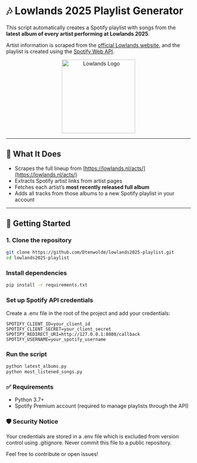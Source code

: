 # 🎶 Lowlands 2025 Playlist Generator

This script automatically creates a Spotify playlist with songs from the **latest album of every artist performing at Lowlands 2025**.

Artist information is scraped from the [official Lowlands website](https://lowlands.nl/acts/), and the playlist is created using the [Spotify Web API](https://developer.spotify.com/documentation/web-api/).

<p align="center">
  <img src="https://lowlands.nl/media/images/LL25_facebook_HeaderEventPage-192.2e16d0ba.fill-1200x628.jpg" alt="Lowlands Logo" width="200"/>
</p>

---

## 🧠 What It Does

- Scrapes the full lineup from [https://lowlands.nl/acts/](https://lowlands.nl/acts/)
- Extracts Spotify artist links from artist pages
- Fetches each artist’s **most recently released full album**
- Adds all tracks from those albums to a new Spotify playlist in your account

---

## 🚀 Getting Started

### 1. Clone the repository

```bash
git clone https://github.com/Dtenwolde/lowlands2025-playlist.git
cd lowlands2025-playlist
```

### Install dependencies
```bash 
pip install -r requirements.txt
```

### Set up Spotify API credentials
Create a .env file in the root of the project and add your credentials:
```
SPOTIFY_CLIENT_ID=your_client_id
SPOTIFY_CLIENT_SECRET=your_client_secret
SPOTIPY_REDIRECT_URI=http://127.0.0.1:8080/callback
SPOTIFY_USERNAME=your_spotify_username
```

### Run the script
```bash
python latest_albums.py
python most_listened_songs.py
```

### ✅ Requirements
* Python 3.7+
* Spotify Premium account (required to manage playlists through the API)

### 🛡 Security Notice
Your credentials are stored in a .env file which is excluded from version control using .gitignore. Never commit this file to a public repository.


Feel free to contribute or open issues!